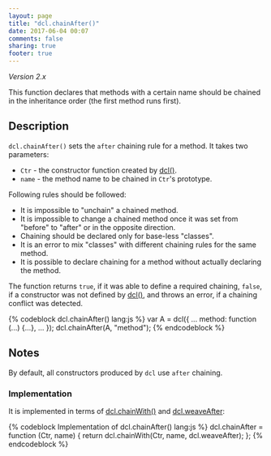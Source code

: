 ```yaml
---
layout: page
title: "dcl.chainAfter()"
date: 2017-06-04 00:07
comments: false
sharing: true
footer: true
---
```


*Version 2.x*

This function declares that methods with a certain name should be chained in the inheritance order
(the first method runs first).

## Description

`dcl.chainAfter()` sets the `after` chaining rule for a method. It takes two parameters:

* `Ctr` - the constructor function created by [dcl()](/2.x/docs/dcl_js/dcl/).
* `name` - the method name to be chained in `Ctr`'s prototype.

Following rules should be followed:

* It is impossible to "unchain" a chained method.
* It is impossible to change a chained method once it was set from "before" to "after" or in the opposite direction.
* Chaining should be declared only for base-less "classes".
* It is an error to mix "classes" with different chaining rules for the same method.
* It is possible to declare chaining for a method without actually declaring the method.

The function returns `true`, if it was able to define a required chaining, `false`, if a constructor was not defined by [dcl()](/2.x/docs/dcl_js/dcl/), and throws an error, if a chaining conflict was detected.

{% codeblock dcl.chainAfter() lang:js %}
var A = dcl({
  ...
  method: function (...) {...},
  ...
});
dcl.chainAfter(A, "method");
{% endcodeblock %}

## Notes

By default, all constructors produced by `dcl` use `after` chaining.

### Implementation

It is implemented in terms of [dcl.chainWith()](/2.x/docs/dcl_js/chainwith/) and [dcl.weaveAfter](/2.x/docs/dcl_js/weaveafter/):

{% codeblock Implementation of dcl.chainAfter() lang:js %}
dcl.chainAfter = function (Ctr, name) {
  return dcl.chainWith(Ctr, name, dcl.weaveAfter);
};
{% endcodeblock %}
